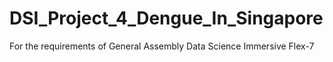 # DSI_Project_4_Dengue_In_Singapore
For the requirements of General Assembly Data Science Immersive Flex-7
